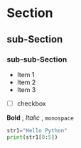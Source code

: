 # Section
## sub-Section
### sub-sub-Section

* Item 1
* Item 2
* Item 3

* [ ] checkbox

**Bold** , *Italic* , `monospace`


```python
str1="Hello Python"
print(str1[0:5])
```